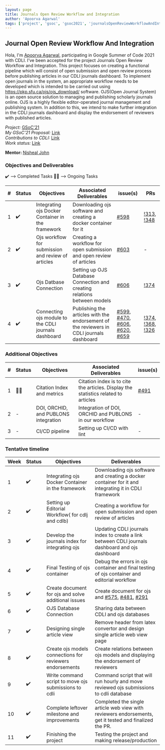 ```yaml
---
layout: page
title: Journals Open Review Workflow and Integration
author: 'Apoorva Agarwal'
tags: ['project', 'gsoc', 'gsoc2021', 'journalsOpenReviewWorkflowAndIntegration']
---
```


## Journal Open Review Workflow And Integration

Hola, I'm <a href="https://www.linkedin.com/in/apoorva-agarwal-8420ab1b3/">Apoorva Agarwal</a>, participating in Google Summer of Code 2021 with CDLI. I’ve been accepted for the project Journals Open Review Workflow and Integration. This project focuses on creating a functional pipeline which will consist of open submission and open review process before publishing articles in our CDLI journals dashboard. To implement  open journals in the system,  an appropriate workflow needs to be developed which is intended to be carried out using https://pkp.sfu.ca/ojs/ojs_download/ software. OJS(Open Journal System) is an open source solution to managing and publishing scholarly journals online. OJS is a highly flexible editor-operated journal management and publishing system. In addition to this, we intend to make further integration in the CDLI journals dashboard and display the endorsement of reviewers with published articles.

<i>Project:</i>
<a href="https://summerofcode.withgoogle.com/projects/#6225579101126656">GSoC'21</a>
<br>
<i>My GSoC'21 Proposal:</i>
<a href="https://docs.google.com/document/d/1Bq1Be4UYaF08vBwasERpx2kiWuiVPWdkSEHBM-owUx4/edit#heading=h.rti1bbjk8idf">Link</a>
<br>
<i>Contributions to CDLI:</i>
<a href="https://gitlab.com/cdli/framework/-/merge_requests?scope=all&utf8=%E2%9C%93&state=all&author_username=apoorva1509">Link<a>
<br>
<i>Work status:</i>
<a href="https://drive.google.com/drive/folders/15kmsiilnMfBEomd03VwUyAmDdcU-lmBV?usp=sharing">Link<a>
<br>

<b>Mentor: </b> <a href='mailto:nisheal.work@gmail.com'>Nisheal John</a>

### Objectives and Deliverables

:heavy_check_mark: --> Completed Tasks
:man_technologist: --> Ongoing Tasks

| \# | Status  | Objectives                    | Associated Deliverables         | issue(s) | PRs |
| --- | --- | ----------------------------- | ---------------------------------------------- | -------- | -------- | 
| 1 | :heavy_check_mark: | Integrating ojs Docker Container in the framework | Downloading ojs software and creating a docker container for it | <a href="https://gitlab.com/cdli/framework/-/issues/598">#598</a> | <a href="https://gitlab.com/cdli/framework/-/merge_requests/313">!313</a>, <a href="https://gitlab.com/cdli/framework/-/merge_requests/348">!348</a> |
| 2 | :heavy_check_mark:| Ojs workflow for submission and review of articles | Creating a workflow for open submission and open review of articles | <a href="https://gitlab.com/cdli/framework/-/issues/603">#603</a> | - |
| 3 | :heavy_check_mark:  |  Ojs Datbase Connection | Setting up OJS Database Connection and creating relations between models | <a href="https://gitlab.com/cdli/framework/-/issues/606">#606</a> | <a href="https://gitlab.com/cdli/framework/-/merge_requests/374">!374</a> |
| 4 |  :heavy_check_mark: | Connecting ojs module to the CDLI journals dashboard | Publishing the articles with the endorsement of the reviewers in CDLI journals dashboard | <a href="https://gitlab.com/cdli/framework/-/issues/599">#599</a>, <a href="https://gitlab.com/cdli/framework/-/issues/470">#470</a>, <a href="https://gitlab.com/cdli/framework/-/issues/606">#606</a>, <a href="https://gitlab.com/cdli/framework/-/issues/620">#620</a>, <a href="https://gitlab.com/cdli/framework/-/issues/659">#659</a> | <a href="https://gitlab.com/cdli/framework/-/merge_requests/374">!374</a>, <a href="https://gitlab.com/cdli/framework/-/merge_requests/368">!368</a>, <a href="https://gitlab.com/cdli/framework/-/merge_requests/326">!326</a> |

### Additional Objectives

| \# | Status  | Objectives         | Associated Deliverables                                             | issue(s) |
| --- | --- | ------------------ | ------------------------------------------------------------------- | -------- |
| 1 | :man_technologist: | Citation Index and metrics | Citation index is to cite the articles. Display the statistics related to articles | <a href="https://gitlab.com/cdli/framework/-/issues/491">#491</a> |
| 2 | - | DOI, ORCHID, and PUBLONS integration | Integration of DOI, ORCHID and PUBLONS in our workflow | - |
| 3 | - | CI/CD pipeline | Setting up CI/CD with lint | - |

### Tentative timeline  

| Week  | Status | Objectives | Deliverables |
|---|---|---|---|
| 1 | :heavy_check_mark: | Integrating ojs Docker Container in the framework | Downloading ojs software and creating a docker container for it and integrating it in CDLI framework| 
| 2 | :heavy_check_mark: | Setting up Editorial Workflow( for cdlj and cdlb) | Creating a workflow for open submission and open review of articles |
| 3 | :heavy_check_mark: | Develop the journals index for integrating ojs | Updating CDLI journals index to create a link between CDLI journals dashboard and ojs dashboard | 
| 4 | :heavy_check_mark: | Final Testing of ojs container | Debug the errors in ojs container and final testing of ojs container and editorial workflow | 
| 5 | :heavy_check_mark: | Create document for ojs and solve additional issues | Create document for ojs and <a href="https://gitlab.com/cdli/framework/-/issues/575">#575</a>, <a href="https://gitlab.com/cdli/framework/-/issues/481">#481</a>, <a href="https://gitlab.com/cdli/framework/-/issues/291">#291</a> | 
| 6 | :heavy_check_mark: | OJS Database Connection | Sharing data between CDLI and ojs databases | 
| 7 | :heavy_check_mark: | Designing single article view | Remove header from latex convertor and design single article web view page |
| 8 | :heavy_check_mark: | Create ojs models connections for reviewers endorsements | Create relations between ojs models and displaying the endorsement of reviewers | 
| 9 | :heavy_check_mark: | Write command script to move ojs submissions to cdli | Command script that will run hourly and move reviewed ojs submissions to cdli database |
| 10 | :heavy_check_mark: | Complete leftover milestone and improvements | Completed the single article web view with reviewers endorsements, get it tested and finalized the PR. | 
| 11 | :heavy_check_mark: | Finishing the project | Testing the project and making release/production | 
  
